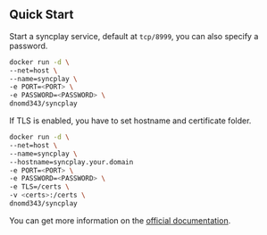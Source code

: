 ## Quick Start

Start a syncplay service, default at `tcp/8999`, you can also specify a password.

```bash
docker run -d \
--net=host \
--name=syncplay \
-e PORT=<PORT> \
-e PASSWORD=<PASSWORD> \
dnomd343/syncplay
```

If TLS is enabled, you have to set hostname and certificate folder.

```bash
docker run -d \
--net=host \
--name=syncplay \
--hostname=syncplay.your.domain
-e PORT=<PORT> \
-e PASSWORD=<PASSWORD> \
-e TLS=/certs \
-v <certs>:/certs \
dnomd343/syncplay
```

You can get more information on the [official documentation](https://syncplay.pl/guide/server/).
